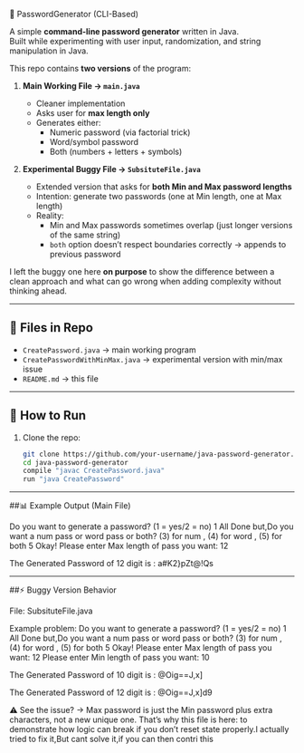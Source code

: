  🔐 PasswordGenerator (CLI-Based)

A simple **command-line password generator** written in Java.  
Built while experimenting with user input, randomization, and string manipulation in Java.

This repo contains **two versions** of the program:  

1. **Main Working File → `main.java`**  
   - Cleaner implementation  
   - Asks user for **max length only**  
   - Generates either:
     - Numeric password (via factorial trick)
     - Word/symbol password
     - Both (numbers + letters + symbols)  

2. **Experimental Buggy File → `SubsituteFile.java`**  
   - Extended version that asks for **both Min and Max password lengths**  
   - Intention: generate two passwords (one at Min length, one at Max length)  
   - Reality:  
     - Min and Max passwords sometimes overlap (just longer versions of the same string)  
     - `both` option doesn’t respect boundaries correctly → appends to previous password  

I left the buggy one here **on purpose** to show the difference between a clean approach and what can go wrong when adding complexity without thinking ahead.

---

## 📂 Files in Repo

- `CreatePassword.java` → main working program  
- `CreatePasswordWithMinMax.java` → experimental version with min/max issue  
- `README.md` → this file  

---

## 🚀 How to Run

1. Clone the repo:
   ```bash
   git clone https://github.com/your-username/java-password-generator.git
   cd java-password-generator
   compile "javac CreatePassword.java"
   run "java CreatePassword"

 ---


##📊 Example Output (Main File)

Do you want to generate a password? (1 = yes/2 = no)
1
All Done but,Do you want a num pass or word pass or both?
(3) for num , (4) for word , (5) for both
5
Okay! Please enter Max length of pass you want: 12

The Generated Password of 12 digit is :
a#K2}pZt@!Qs

---

##⚡ Buggy Version Behavior

File: SubsituteFile.java

Example problem:
Do you want to generate a password? (1 = yes/2 = no)
1
All Done but,Do you want a num pass or word pass or both?
(3) for num , (4) for word , (5) for both
5
Okay! Please enter Max length of pass you want: 12
Please enter Min length of pass you want: 10

The Generated Password of 10 digit is :
@Oig==J,x]

The Generated Password of 12 digit is :
@Oig==J,x]d9


⚠️ See the issue? → Max password is just the Min password plus extra characters, not a new unique one.
That’s why this file is here: to demonstrate how logic can break if you don’t reset state properly.I actually tried to fix it,But cant solve it,if you can then contri this
